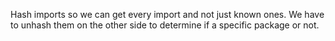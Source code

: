 Hash imports so we can get every import and not just known ones. We have to unhash them on the other side to determine if a specific package or not.